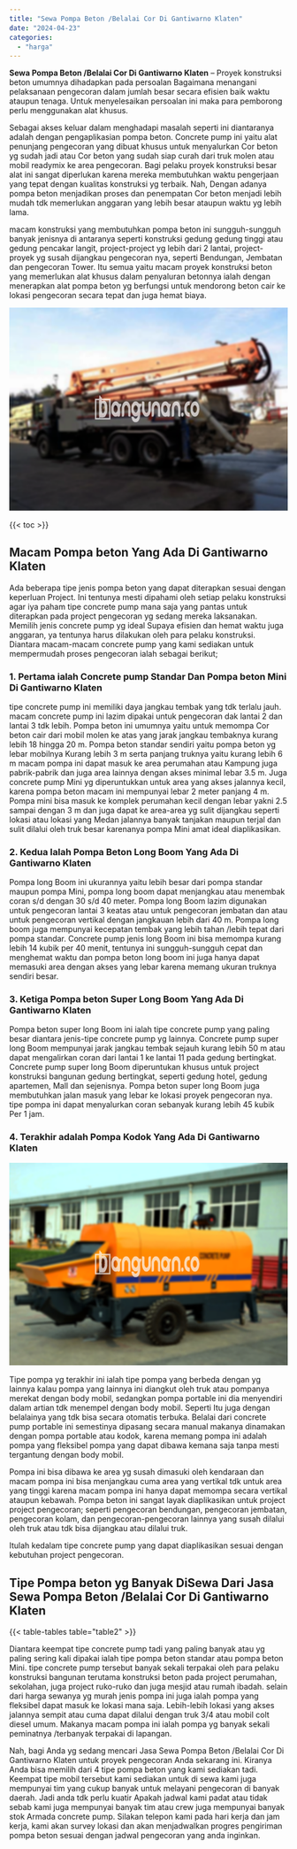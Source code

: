 ```yaml
---
title: "Sewa Pompa Beton /Belalai Cor Di Gantiwarno Klaten"
date: "2024-04-23"
categories: 
  - "harga"
---
```


**Sewa Pompa Beton /Belalai Cor Di Gantiwarno Klaten** – Proyek konstruksi beton umumnya dihadapkan pada persoalan Bagaimana menangani pelaksanaan pengecoran dalam jumlah besar secara efisien baik waktu ataupun tenaga. Untuk menyelesaikan persoalan ini maka para pemborong perlu menggunakan alat khusus.

Sebagai akses keluar dalam menghadapi masalah seperti ini diantaranya adalah dengan pengaplikasian pompa beton. Concrete pump ini yaitu alat penunjang pengecoran yang dibuat khusus untuk menyalurkan Cor beton yg sudah jadi atau Cor beton yang sudah siap curah dari truk molen atau mobil readymix ke area pengecoran. Bagi pelaku proyek konstruksi besar alat ini sangat diperlukan karena mereka membutuhkan waktu pengerjaan yang tepat dengan kualitas konstruksi yg terbaik. Nah, Dengan adanya pompa beton menjadikan proses dan penempatan Cor beton menjadi lebih mudah tdk memerlukan anggaran yang lebih besar ataupun waktu yg lebih lama.

macam konstruksi yang membutuhkan pompa beton ini sungguh-sungguh banyak jenisnya di antaranya seperti konstruksi gedung gedung tinggi atau gedung pencakar langit, project-project yg lebih dari 2 lantai, project-proyek yg susah dijangkau pengecoran nya, seperti Bendungan, Jembatan dan pengecoran Tower. Itu semua yaitu macam proyek konstruksi beton yang memerlukan alat khusus dalam penyaluran betonnya ialah dengan menerapkan alat pompa beton yg berfungsi untuk mendorong beton cair ke lokasi pengecoran secara tepat dan juga hemat biaya.

![Sewa Pompa Beton /Belalai Cor Di Gantiwarno Klaten](/images/sewa-concrete-pump-40.png)

{{< toc >}}

## Macam Pompa beton Yang Ada Di Gantiwarno Klaten

Ada beberapa tipe jenis pompa beton yang dapat diterapkan sesuai dengan keperluan Project. Ini tentunya mesti dipahami oleh setiap pelaku konstruksi agar iya paham tipe concrete pump mana saja yang pantas untuk diterapkan pada project pengecoran yg sedang mereka laksanakan. Memilih jenis concrete pump yg ideal Supaya efisien dan hemat waktu juga anggaran, ya tentunya harus dilakukan oleh para pelaku konstruksi. Diantara macam-macam concrete pump yang kami sediakan untuk mempermudah proses pengecoran ialah sebagai berikut;

### 1\. Pertama ialah Concrete pump Standar Dan Pompa beton Mini Di Gantiwarno Klaten

tipe concrete pump ini memiliki daya jangkau tembak yang tdk terlalu jauh. macam concrete pump ini lazim dipakai untuk pengecoran dak lantai 2 dan lantai 3 tdk lebih. Pompa beton ini umumnya yaitu untuk memompa Cor beton cair dari mobil molen ke atas yang jarak jangkau tembaknya kurang lebih 18 hingga 20 m. Pompa beton standar sendiri yaitu pompa beton yg lebar mobilnya Kurang lebih 3 m serta panjang truknya yaitu kurang lebih 6 m macam pompa ini dapat masuk ke area perumahan atau Kampung juga pabrik-pabrik dan juga area lainnya dengan akses minimal lebar 3.5 m. Juga concrete pump Mini yg diperuntukkan untuk area yang akses jalannya kecil, karena pompa beton macam ini mempunyai lebar 2 meter panjang 4 m. Pompa mini bisa masuk ke komplek perumahan kecil dengan lebar yakni 2.5 sampai dengan 3 m dan juga dapat ke area-area yg sulit dijangkau seperti lokasi atau lokasi yang Medan jalannya banyak tanjakan maupun terjal dan sulit dilalui oleh truk besar karenanya pompa Mini amat ideal diaplikasikan.

### 2\. Kedua Ialah Pompa Beton Long Boom Yang Ada Di Gantiwarno Klaten

Pompa long Boom ini ukurannya yaitu lebih besar dari pompa standar maupun pompa Mini, pompa long boom dapat menjangkau atau menembak coran s/d dengan 30 s/d 40 meter. Pompa long Boom lazim digunakan untuk pengecoran lantai 3 keatas atau untuk pengecoran jembatan dan atau untuk pengecoran vertikal dengan jangkauan lebih dari 40 m. Pompa long boom juga mempunyai kecepatan tembak yang lebih tahan /lebih tepat dari pompa standar. Concrete pump jenis long Boom ini bisa memompa kurang lebih 14 kubik per 40 menit, tentunya ini sungguh-sungguh cepat dan menghemat waktu dan pompa beton long boom ini juga hanya dapat memasuki area dengan akses yang lebar karena memang ukuran truknya sendiri besar.

### 3\. Ketiga Pompa beton Super Long Boom Yang Ada Di Gantiwarno Klaten

Pompa beton super long Boom ini ialah tipe concrete pump yang paling besar diantara jenis-tipe concrete pump yg lainnya. Concrete pump super long Boom mempunyai jarak jangkau tembak sejauh kurang lebih 50 m atau dapat mengalirkan coran dari lantai 1 ke lantai 11 pada gedung bertingkat. Concrete pump super long Boom diperuntukan khusus untuk project konstruksi bangunan gedung bertingkat, seperti gedung hotel, gedung apartemen, Mall dan sejenisnya. Pompa beton super long Boom juga membutuhkan jalan masuk yang lebar ke lokasi proyek pengecoran nya. tipe pompa ini dapat menyalurkan coran sebanyak kurang lebih 45 kubik Per 1 jam.

### 4\. Terakhir adalah Pompa Kodok Yang Ada Di Gantiwarno Klaten

![Sewa Pompa Beton /Belalai Cor Di Gantiwarno Klaten](/images/sewa-concrete-pump-07.png)

Tipe pompa yg terakhir ini ialah tipe pompa yang berbeda dengan yg lainnya kalau pompa yang lainnya ini diangkut oleh truk atau pompanya merekat dengan body mobil, sedangkan pompa portable ini dia menyendiri dalam artian tdk menempel dengan body mobil. Seperti Itu juga dengan belalainya yang tdk bisa secara otomatis terbuka. Belalai dari concrete pump portable ini semestinya dipasang secara manual makanya dinamakan dengan pompa portable atau kodok, karena memang pompa ini adalah pompa yang fleksibel pompa yang dapat dibawa kemana saja tanpa mesti tergantung dengan body mobil.

Pompa ini bisa dibawa ke area yg susah dimasuki oleh kendaraan dan macam pompa ini bisa menjangkau cuma area yang vertikal tdk untuk area yang tinggi karena macam pompa ini hanya dapat memompa secara vertikal ataupun kebawah. Pompa beton ini sangat layak diaplikasikan untuk project project pengecoran; seperti pengecoran bendungan, pengecoran jembatan, pengecoran kolam, dan pengecoran-pengecoran lainnya yang susah dilalui oleh truk atau tdk bisa dijangkau atau dilalui truk.

Itulah kedalam tipe concrete pump yang dapat diaplikasikan sesuai dengan kebutuhan project pengecoran.

## Tipe Pompa beton yg Banyak DiSewa Dari Jasa Sewa Pompa Beton /Belalai Cor Di Gantiwarno Klaten

{{< table-tables table="table2" >}}

Diantara keempat tipe concrete pump tadi yang paling banyak atau yg paling sering kali dipakai ialah tipe pompa beton standar atau pompa beton Mini. tipe concrete pump tersebut banyak sekali terpakai oleh para pelaku konstruksi bangunan terutama konstruksi beton pada project perumahan, sekolahan, juga project ruko-ruko dan juga mesjid atau rumah ibadah. selain dari harga sewanya yg murah jenis pompa ini juga ialah pompa yang fleksibel dapat masuk ke lokasi mana saja. Lebih-lebih lokasi yang akses jalannya sempit atau cuma dapat dilalui dengan truk 3/4 atau mobil colt diesel umum. Makanya macam pompa ini ialah pompa yg banyak sekali peminatnya /terbanyak terpakai di lapangan.

Nah, bagi Anda yg sedang mencari Jasa Sewa Pompa Beton /Belalai Cor Di Gantiwarno Klaten untuk proyek pengecoran Anda sekarang ini. Kiranya Anda bisa memilih dari 4 tipe pompa beton yang kami sediakan tadi. Keempat tipe mobil tersebut kami sediakan untuk di sewa kami juga mempunyai tim yang cukup banyak untuk melayani pengecoran di banyak daerah. Jadi anda tdk perlu kuatir Apakah jadwal kami padat atau tidak sebab kami juga mempunyai banyak tim atau crew juga mempunyai banyak stok Armada concrete pump. Silakan telepon kami pada hari kerja dan jam kerja, kami akan survey lokasi dan akan menjadwalkan progres pengiriman pompa beton sesuai dengan jadwal pengecoran yang anda inginkan.
